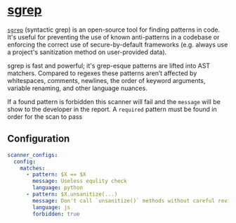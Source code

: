# [sgrep](https://sgrep.dev)

[`sgrep`](https://sgrep.dev) (syntactic grep) is an open-source tool for finding patterns in code. It's useful for preventing the use of known anti-patterns in a codebase or enforcing the correct use of secure-by-default frameworks (e.g. always use a project's sanitization method on user-provided data).

sgrep is fast and powerful; it's grep-esque patterns are lifted into AST matchers. Compared to regexes these patterns aren’t affected by whitespaces, comments, newlines, the order of keyword arguments, variable renaming, and other language nuances.

If a found pattern is forbidden this scanner will fail and the `message` will be show to the developer in the report. A `required` pattern must be found in order for the scan to pass

## Configuration

```yaml
scanner_configs:
  config:
    matches:
      - pattern: $X == $X
        message: Useless equlity check
        language: python
      - pattern: $X.unsanitize(...)
        message: Don't call `unsanitize()` methods without careful review
        language: js
        forbidden: true
```
